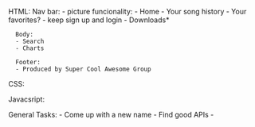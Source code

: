 HTML:
      Nav bar:
            - picture
            funcionality:
                  - Home
                  - Your song history
                  - Your favorites?
                  - keep sign up and login
                  - Downloads*
                  
      Body:
      - Search 
      - Charts

      Footer:
      - Produced by Super Cool Awesome Group



CSS:







Javacsript:







General Tasks:
      - Come up with a new name
      - Find good APIs
      - 